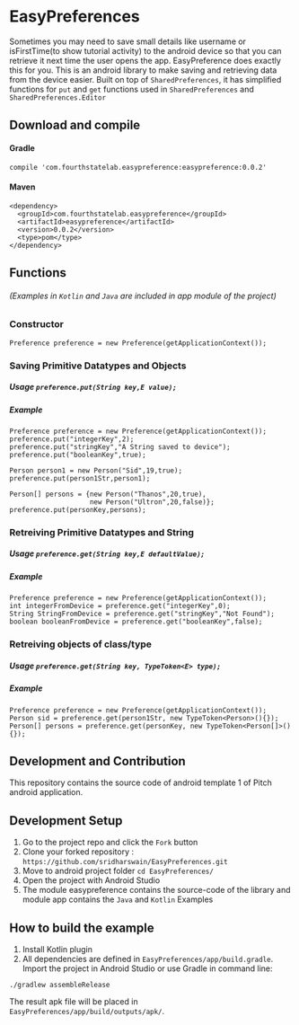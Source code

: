 # EasyPreferences
Sometimes you may need to save small details like username or isFirstTime(to show tutorial activity) 
to the android device so that you can retrieve it next time the user opens the app. EasyPreference does exactly this for you.
This is an android library to make saving and retrieving data from the device easier. Built on top of ```SharedPreferences```,
it has simplified functions for ```put``` and ```get``` functions used in  ```SharedPreferences``` and ```SharedPreferences.Editor```

## Download and compile
#### Gradle
```compile 'com.fourthstatelab.easypreference:easypreference:0.0.2'```
#### Maven 
```
<dependency>
  <groupId>com.fourthstatelab.easypreference</groupId>
  <artifactId>easypreference</artifactId>
  <version>0.0.2</version>
  <type>pom</type>
</dependency>
```

## Functions
###### (Examples in ```Kotlin``` and ```Java``` are included in app module of the project)

### Constructor
```Preference preference = new Preference(getApplicationContext());```

### Saving Primitive Datatypes and Objects
##### Usage ```preference.put(String key,E value);```
##### Example
```
Preference preference = new Preference(getApplicationContext());
preference.put("integerKey",2);
preference.put("stringKey","A String saved to device");
preference.put("booleanKey",true);

Person person1 = new Person("Sid",19,true);
preference.put(person1Str,person1);

Person[] persons = {new Person("Thanos",20,true),
                    new Person("Ultron",20,false)};
preference.put(personKey,persons);
```

### Retreiving Primitive Datatypes and String
##### Usage ```preference.get(String key,E defaultValue);```
##### Example
```
Preference preference = new Preference(getApplicationContext());
int integerFromDevice = preference.get("integerKey",0);
String StringFromDevice = preference.get("stringKey","Not Found");
boolean booleanFromDevice = preference.get("booleanKey",false);
```

### Retreiving objects of class/type
##### Usage ```preference.get(String key, TypeToken<E> type);```
##### Example
```
Preference preference = new Preference(getApplicationContext());
Person sid = preference.get(person1Str, new TypeToken<Person>(){});
Person[] persons = preference.get(personKey, new TypeToken<Person[]>(){});
```

## Development and Contribution
This repository contains the source code of android template 1 of Pitch android application. 

## Development Setup
1. Go to the project repo and click the `Fork` button
2. Clone your forked repository : `https://github.com/sridharswain/EasyPreferences.git`
3. Move to android project folder `cd EasyPreferences/`
4. Open the project with Android Studio
5. The module easypreference contains the source-code of the library and module app contains the ```Java``` and ```Kotlin```
Examples

## How to build the example
1. Install Kotlin plugin
2. All dependencies are defined in ```EasyPreferences/app/build.gradle```. Import the project in Android Studio or use Gradle in command line:
```
./gradlew assembleRelease
```
The result apk file will be placed in ```EasyPreferences/app/build/outputs/apk/```.
